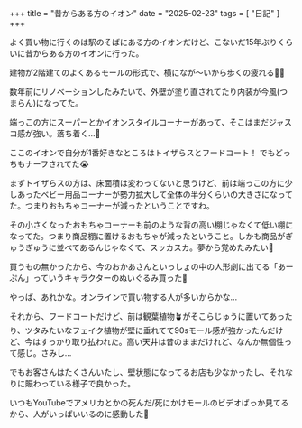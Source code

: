 +++
title = "昔からある方のイオン"
date = "2025-02-23"
tags = [
    "日記"
]
+++

よく買い物に行くのは駅のそばにある方のイオンだけど、こないだ15年ぶりくらいに昔からある方のイオンに行った。

建物が2階建てのよくあるモールの形式で、横になが〜いから歩くの疲れる🚶‍♀️

数年前にリノベーションしたみたいで、外壁が塗り直されてたり内装が今風(つまらん)になってた。

端っこの方にスーパーとかイオンスタイルコーナーがあって、そこはまだジャスコ感が強い。落ち着く…🦫

ここのイオンで自分が1番好きなところはトイザらスとフードコート！ でもどっちもナーフされてた😭

まずトイザらスの方は、床面積は変わってないと思うけど、前は端っこの方に少しあったベビー用品コーナーが勢力拡大して全体の半分くらいの大きさになってた。つまりおもちゃコーナーが減ったということですわ。

その小さくなったおもちゃコーナーも前のような背の高い棚じゃなくて低い棚になってた。つまり商品棚に置けるおもちゃが減ったということ。しかも商品がぎゅうぎゅうに並べてあるんじゃなくて、スッカスカ。夢から覚めたみたい🛌

買うもの無かったから、今のおかあさんといっしょの中の人形劇に出てる「あーぷん」っていうキャラクターのぬいぐるみ買った🧸

やっぱ、あれかな。オンラインで買い物する人が多いからかな…

それから、フードコートだけど、前は観葉植物🪴がそこらじゅうに置いてあったり、ツタみたいなフェイク植物が壁に垂れてて90sモール感が強かったんだけど、今はすっかり取り払われた。高い天井は昔のままだけれど、なんか無個性って感じ。さみし…

でもお客さんはたくさんいたし、壁状態になってるお店も少なかったし、それなりに賑わっている様子で良かった。

いつもYouTubeでアメリカとかの死んだ/死にかけモールのビデオばっか見てるから、人がいっぱいいるのに感動した🙏